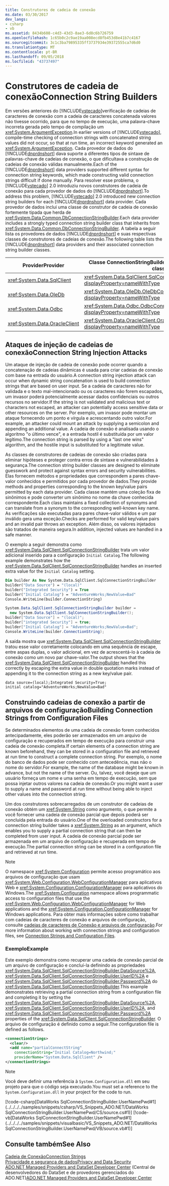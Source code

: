 ```yaml
---
title: Construtores de cadeia de conexão
ms.date: 03/30/2017
dev_langs:
- csharp
- vb
ms.assetid: 8434b608-c4d3-43d3-8ae3-6d8c6b726759
ms.openlocfilehash: 1c65b0c2c9ae19aa008ecd8fb453d8e41b7c4167
ms.sourcegitcommit: 3c1c3ba79895335ff3737934e39372555ca7d6d0
ms.translationtype: MT
ms.contentlocale: pt-BR
ms.lasthandoff: 09/05/2018
ms.locfileid: "43737497"
---
```

# <a name="connection-string-builders"></a><span data-ttu-id="d1ca3-102">Construtores de cadeia de conexão</span><span class="sxs-lookup"><span data-stu-id="d1ca3-102">Connection String Builders</span></span>
<span data-ttu-id="d1ca3-103">Em versões anteriores do [!INCLUDE[vstecado](../../../../includes/vstecado-md.md)]verificação de cadeias de caracteres de conexão com a cadeia de caracteres concatenada valores não tivesse ocorrido, para que no tempo de execução, uma palavra-chave incorreta gerada pelo tempo de compilação um <xref:System.ArgumentException>.</span><span class="sxs-lookup"><span data-stu-id="d1ca3-103">In earlier versions of [!INCLUDE[vstecado](../../../../includes/vstecado-md.md)], compile-time checking of connection strings with concatenated string values did not occur, so that at run time, an incorrect keyword generated an <xref:System.ArgumentException>.</span></span> <span data-ttu-id="d1ca3-104">Cada provedor de dados do [!INCLUDE[dnprdnshort](../../../../includes/dnprdnshort-md.md)] dava suporte a diferentes tipos de sintaxe de palavras-chave de cadeias de conexão, o que dificultava a construção de cadeias de conexão válidas manualmente.</span><span class="sxs-lookup"><span data-stu-id="d1ca3-104">Each of the [!INCLUDE[dnprdnshort](../../../../includes/dnprdnshort-md.md)] data providers supported different syntax for connection string keywords, which made constructing valid connection strings difficult if done manually.</span></span> <span data-ttu-id="d1ca3-105">Para resolver esse problema, o [!INCLUDE[vstecado](../../../../includes/vstecado-md.md)] 2.0 introduziu novos construtores de cadeia de conexão para cada provedor de dados do [!INCLUDE[dnprdnshort](../../../../includes/dnprdnshort-md.md)].</span><span class="sxs-lookup"><span data-stu-id="d1ca3-105">To address this problem, [!INCLUDE[vstecado](../../../../includes/vstecado-md.md)] 2.0 introduced new connection string builders for each [!INCLUDE[dnprdnshort](../../../../includes/dnprdnshort-md.md)] data provider.</span></span> <span data-ttu-id="d1ca3-106">Cada provedor de dados inclui uma classe de construtor de cadeia de conexão fortemente tipada que herda de <xref:System.Data.Common.DbConnectionStringBuilder>.</span><span class="sxs-lookup"><span data-stu-id="d1ca3-106">Each data provider includes a strongly typed connection string builder class that inherits from <xref:System.Data.Common.DbConnectionStringBuilder>.</span></span> <span data-ttu-id="d1ca3-107">A tabela a seguir lista os provedores de dados [!INCLUDE[dnprdnshort](../../../../includes/dnprdnshort-md.md)] e suas respectivas classes de construtores de cadeias de conexão.</span><span class="sxs-lookup"><span data-stu-id="d1ca3-107">The following table lists the [!INCLUDE[dnprdnshort](../../../../includes/dnprdnshort-md.md)] data providers and their associated connection string builder classes.</span></span>  
  
|<span data-ttu-id="d1ca3-108">Provider</span><span class="sxs-lookup"><span data-stu-id="d1ca3-108">Provider</span></span>|<span data-ttu-id="d1ca3-109">Classe ConnectionStringBuilder</span><span class="sxs-lookup"><span data-stu-id="d1ca3-109">ConnectionStringBuilder class</span></span>|  
|--------------|-----------------------------------|  
|<xref:System.Data.SqlClient>|<xref:System.Data.SqlClient.SqlConnectionStringBuilder?displayProperty=nameWithType>|  
|<xref:System.Data.OleDb>|<xref:System.Data.OleDb.OleDbConnectionStringBuilder?displayProperty=nameWithType>|  
|<xref:System.Data.Odbc>|<xref:System.Data.Odbc.OdbcConnectionStringBuilder?displayProperty=nameWithType>|  
|<xref:System.Data.OracleClient>|<xref:System.Data.OracleClient.OracleConnectionStringBuilder?displayProperty=nameWithType>|  
  
## <a name="connection-string-injection-attacks"></a><span data-ttu-id="d1ca3-110">Ataques de injeção de cadeias de conexão</span><span class="sxs-lookup"><span data-stu-id="d1ca3-110">Connection String Injection Attacks</span></span>  
 <span data-ttu-id="d1ca3-111">Um ataque de injeção de cadeia de conexão pode ocorrer quando a concatenação de cadeias dinâmicas é usada para criar cadeias de conexão com base na entrada do usuário.</span><span class="sxs-lookup"><span data-stu-id="d1ca3-111">A connection string injection attack can occur when dynamic string concatenation is used to build connection strings that are based on user input.</span></span> <span data-ttu-id="d1ca3-112">Se a cadeia de caracteres não for validada e o texto mal-intencionado ou os caracteres não forem escapados, um invasor poderá potencialmente acessar dados confidenciais ou outros recursos no servidor.</span><span class="sxs-lookup"><span data-stu-id="d1ca3-112">If the string is not validated and malicious text or characters not escaped, an attacker can potentially access sensitive data or other resources on the server.</span></span> <span data-ttu-id="d1ca3-113">Por exemplo, um invasor pode montar um ataque fornecendo um ponto e vírgula e acrescentando outro valor.</span><span class="sxs-lookup"><span data-stu-id="d1ca3-113">For example, an attacker could mount an attack by supplying a semicolon and appending an additional value.</span></span> <span data-ttu-id="d1ca3-114">A cadeia de conexão é analisada usando o algoritmo "o último vence", e a entrada hostil é substituída por um valor legítimo.</span><span class="sxs-lookup"><span data-stu-id="d1ca3-114">The connection string is parsed by using a "last one wins" algorithm, and the hostile input is substituted for a legitimate value.</span></span>  
  
 <span data-ttu-id="d1ca3-115">As classes de construtores de cadeias de conexão são criadas para eliminar hipóteses e proteger contra erros de sintaxe e vulnerabilidades à segurança.</span><span class="sxs-lookup"><span data-stu-id="d1ca3-115">The connection string builder classes are designed to eliminate guesswork and protect against syntax errors and security vulnerabilities.</span></span> <span data-ttu-id="d1ca3-116">Elas fornecem métodos e propriedades que correspondem a pares chave-valor conhecidos e permitidos por cada provedor de dados.</span><span class="sxs-lookup"><span data-stu-id="d1ca3-116">They provide methods and properties corresponding to the known key/value pairs permitted by each data provider.</span></span> <span data-ttu-id="d1ca3-117">Cada classe mantém uma coleção fixa de sinônimos e pode converter um sinônimo no nome da chave conhecida correspondente.</span><span class="sxs-lookup"><span data-stu-id="d1ca3-117">Each class maintains a fixed collection of synonyms and can translate from a synonym to the corresponding well-known key name.</span></span> <span data-ttu-id="d1ca3-118">As verificações são executadas para pares chave-valor válidos e um par inválido gera uma exceção.</span><span class="sxs-lookup"><span data-stu-id="d1ca3-118">Checks are performed for valid key/value pairs and an invalid pair throws an exception.</span></span> <span data-ttu-id="d1ca3-119">Além disso, os valores injetados são tratados de maneira segura.</span><span class="sxs-lookup"><span data-stu-id="d1ca3-119">In addition, injected values are handled in a safe manner.</span></span>  
  
 <span data-ttu-id="d1ca3-120">O exemplo a seguir demonstra como <xref:System.Data.SqlClient.SqlConnectionStringBuilder> trata um valor adicional inserido para a configuração `Initial Catalog`.</span><span class="sxs-lookup"><span data-stu-id="d1ca3-120">The following example demonstrates how the <xref:System.Data.SqlClient.SqlConnectionStringBuilder> handles an inserted extra value for the `Initial Catalog` setting.</span></span>  
  
```vb  
Dim builder As New System.Data.SqlClient.SqlConnectionStringBuilder  
builder("Data Source") = "(local)"  
builder("Integrated Security") = True  
builder("Initial Catalog") = "AdventureWorks;NewValue=Bad"  
Console.WriteLine(builder.ConnectionString)  
```  
  
```csharp  
System.Data.SqlClient.SqlConnectionStringBuilder builder =  
  new System.Data.SqlClient.SqlConnectionStringBuilder();  
builder["Data Source"] = "(local)";  
builder["integrated Security"] = true;  
builder["Initial Catalog"] = "AdventureWorks;NewValue=Bad";  
Console.WriteLine(builder.ConnectionString);  
```  
  
 <span data-ttu-id="d1ca3-121">A saída mostra que <xref:System.Data.SqlClient.SqlConnectionStringBuilder> tratou esse valor corretamente colocando em uma sequência de escape, entre aspas duplas, o valor adicional, em vez de acrescentá-lo à cadeia de conexão como um novo par chave-valor.</span><span class="sxs-lookup"><span data-stu-id="d1ca3-121">The output shows that the <xref:System.Data.SqlClient.SqlConnectionStringBuilder> handled this correctly by escaping the extra value in double quotation marks instead of appending it to the connection string as a new key/value pair.</span></span>  
  
```  
data source=(local);Integrated Security=True;  
initial catalog="AdventureWorks;NewValue=Bad"  
```  
  
## <a name="building-connection-strings-from-configuration-files"></a><span data-ttu-id="d1ca3-122">Construindo cadeias de conexão a partir de arquivos de configuração</span><span class="sxs-lookup"><span data-stu-id="d1ca3-122">Building Connection Strings from Configuration Files</span></span>  
 <span data-ttu-id="d1ca3-123">Se determinados elementos de uma cadeia de conexão forem conhecidos antecipadamente, eles poderão ser armazenados em um arquivo de configuração e recuperados em tempo de execução para construir uma cadeia de conexão completa.</span><span class="sxs-lookup"><span data-stu-id="d1ca3-123">If certain elements of a connection string are known beforehand, they can be stored in a configuration file and retrieved at run time to construct a complete connection string.</span></span> <span data-ttu-id="d1ca3-124">Por exemplo, o nome do banco de dados pode ser conhecido com antecedência, mas não o nome do servidor.</span><span class="sxs-lookup"><span data-stu-id="d1ca3-124">For example, the name of the database might be known in advance, but not the name of the server.</span></span> <span data-ttu-id="d1ca3-125">Ou, talvez, você deseje que um usuário forneça um nome e uma senha em tempo de execução, sem que possa injetar outros valores na cadeia de conexão.</span><span class="sxs-lookup"><span data-stu-id="d1ca3-125">Or you might want a user to supply a name and password at run time without being able to inject other values into the connection string.</span></span>  
  
 <span data-ttu-id="d1ca3-126">Um dos construtores sobrecarregados de um construtor de cadeias de conexão obtém um <xref:System.String> como argumento, o que permite a você fornecer uma cadeia de conexão parcial que depois poderá ser concluída pela entrada do usuário.</span><span class="sxs-lookup"><span data-stu-id="d1ca3-126">One of the overloaded constructors for a connection string builder takes a <xref:System.String> as an argument, which enables you to supply a partial connection string that can then be completed from user input.</span></span> <span data-ttu-id="d1ca3-127">A cadeia de conexão parcial pode ser armazenada em um arquivo de configuração e recuperada em tempo de execução.</span><span class="sxs-lookup"><span data-stu-id="d1ca3-127">The partial connection string can be stored in a configuration file and retrieved at run time.</span></span>  
  
> [!NOTE]
>  <span data-ttu-id="d1ca3-128">O namespace <xref:System.Configuration> permite acesso programático aos arquivos de configuração que usam <xref:System.Web.Configuration.WebConfigurationManager> para aplicativos Web e <xref:System.Configuration.ConfigurationManager> para aplicativos do Windows.</span><span class="sxs-lookup"><span data-stu-id="d1ca3-128">The <xref:System.Configuration> namespace allows programmatic access to configuration files that use the <xref:System.Web.Configuration.WebConfigurationManager> for Web applications and the <xref:System.Configuration.ConfigurationManager> for Windows applications.</span></span> <span data-ttu-id="d1ca3-129">Para obter mais informações sobre como trabalhar com cadeias de caracteres de conexão e arquivos de configuração, consulte [cadeias de caracteres de Conexão e arquivos de configuração](../../../../docs/framework/data/adonet/connection-strings-and-configuration-files.md).</span><span class="sxs-lookup"><span data-stu-id="d1ca3-129">For more information about working with connection strings and configuration files, see [Connection Strings and Configuration Files](../../../../docs/framework/data/adonet/connection-strings-and-configuration-files.md).</span></span>  
  
### <a name="example"></a><span data-ttu-id="d1ca3-130">Exemplo</span><span class="sxs-lookup"><span data-stu-id="d1ca3-130">Example</span></span>  
 <span data-ttu-id="d1ca3-131">Este exemplo demonstra como recuperar uma cadeia de conexão parcial de um arquivo de configuração e concluí-la definindo as propriedades <xref:System.Data.SqlClient.SqlConnectionStringBuilder.DataSource%2A>, <xref:System.Data.SqlClient.SqlConnectionStringBuilder.UserID%2A> e <xref:System.Data.SqlClient.SqlConnectionStringBuilder.Password%2A> do <xref:System.Data.SqlClient.SqlConnectionStringBuilder>.</span><span class="sxs-lookup"><span data-stu-id="d1ca3-131">This example demonstrates retrieving a partial connection string from a configuration file and completing it by setting the <xref:System.Data.SqlClient.SqlConnectionStringBuilder.DataSource%2A>, <xref:System.Data.SqlClient.SqlConnectionStringBuilder.UserID%2A>, and <xref:System.Data.SqlClient.SqlConnectionStringBuilder.Password%2A> properties of the <xref:System.Data.SqlClient.SqlConnectionStringBuilder>.</span></span> <span data-ttu-id="d1ca3-132">O arquivo de configuração é definido como a seguir.</span><span class="sxs-lookup"><span data-stu-id="d1ca3-132">The configuration file is defined as follows.</span></span>  
  
```xml  
<connectionStrings>  
  <clear/>  
  <add name="partialConnectString"   
    connectionString="Initial Catalog=Northwind;"  
    providerName="System.Data.SqlClient" />  
</connectionStrings>  
```  
  
> [!NOTE]
>  <span data-ttu-id="d1ca3-133">Você deve definir uma referência à `System.Configuration.dll` em seu projeto para que o código seja executado.</span><span class="sxs-lookup"><span data-stu-id="d1ca3-133">You must set a reference to the `System.Configuration.dll` in your project for the code to run.</span></span>  
  
 [!code-csharp[DataWorks SqlConnectionStringBuilder.UserNamePwd#1](../../../../samples/snippets/csharp/VS_Snippets_ADO.NET/DataWorks SqlConnectionStringBuilder.UserNamePwd/CS/source.cs#1)]
 [!code-vb[DataWorks SqlConnectionStringBuilder.UserNamePwd#1](../../../../samples/snippets/visualbasic/VS_Snippets_ADO.NET/DataWorks SqlConnectionStringBuilder.UserNamePwd/VB/source.vb#1)]  
  
## <a name="see-also"></a><span data-ttu-id="d1ca3-134">Consulte também</span><span class="sxs-lookup"><span data-stu-id="d1ca3-134">See Also</span></span>  
 [<span data-ttu-id="d1ca3-135">Cadeia de Conexão</span><span class="sxs-lookup"><span data-stu-id="d1ca3-135">Connection Strings</span></span>](../../../../docs/framework/data/adonet/connection-strings.md)  
 [<span data-ttu-id="d1ca3-136">Privacidade e segurança de dados</span><span class="sxs-lookup"><span data-stu-id="d1ca3-136">Privacy and Data Security</span></span>](../../../../docs/framework/data/adonet/privacy-and-data-security.md)  
 <span data-ttu-id="d1ca3-137">[ADO.NET Managed Providers and DataSet Developer Center](https://go.microsoft.com/fwlink/?LinkId=217917) (Central de desenvolvedores do DataSet e de provedores gerenciados do ADO.NET)</span><span class="sxs-lookup"><span data-stu-id="d1ca3-137">[ADO.NET Managed Providers and DataSet Developer Center](https://go.microsoft.com/fwlink/?LinkId=217917)</span></span>
